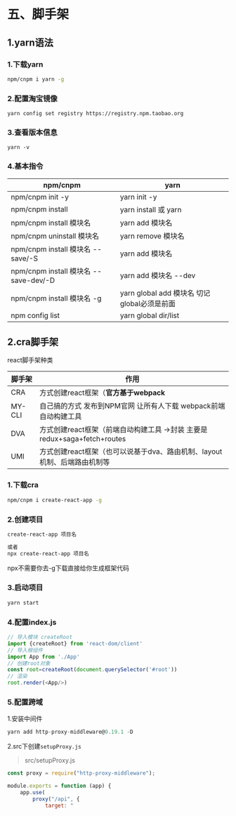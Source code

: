 # 五、脚手架

## 1.yarn语法

### 1.下载yarn

```bash
npm/cnpm i yarn -g
```

### 2.配置淘宝镜像

```
yarn config set registry https://registry.npm.taobao.org
```

### 3.查看版本信息

```shell
yarn -v
```

### 4.基本指令

| npm/cnpm                              | yarn                                          |
| ------------------------------------- | --------------------------------------------- |
| npm/cnpm init -y                      | yarn init -y                                  |
| npm/cnpm install                      | yarn install  或  yarn                        |
| npm/cnpm install 模块名               | yarn add 模块名                               |
| npm/cnpm uninstall 模块名             | yarn remove 模块名                            |
| npm/cnpm install 模块名 --save/-S     | yarn add 模块名                               |
| npm/cnpm install 模块名 --save-dev/-D | yarn add 模块名 --dev                         |
| npm/cnpm install 模块名 -g            | yarn global add 模块名   切记global必须是前面 |
| npm config list                       | yarn global dir/list                          |



## 2.cra脚手架

react脚手架种类

| 脚手架 | 作用                                                         |
| ------ | ------------------------------------------------------------ |
| CRA    | 方式创建react框架（**官方基于webpack**                       |
| MY-CLI | 自己搞的方式 发布到NPM官网 让所有人下载  webpack前端自动构建工具 |
| DVA    | 方式创建react框架（前端自动构建工具 ->封装 主要是redux+saga+fetch+routes |
| UMI    | 方式创建react框架（也可以说基于dva、路由机制、layout机制、后端路由机制等 |



### 1.下载cra

```bash
npm/cnpm i create-react-app -g 
```

### 2.创建项目

```bash
create-react-app 项目名

或者
npx create-react-app 项目名
```

npx不需要你去-g下载直接给你生成框架代码

### 3.启动项目

```bash
yarn start
```



### 4.配置index.js

```js
// 导入模块 createRoot
import {createRoot} from 'react-dom/client'
// 导入根组件
import App from './App'
// 创建root对象
const root=createRoot(document.querySelector('#root'))
// 渲染
root.render(<App/>)
```



### 5.配置跨域

1.安装中间件

```js
yarn add http-proxy-middleware@0.19.1 -D
```

2.src下创建`setupProxy.js`

> src/setupProxy.js

```js
const proxy = require("http-proxy-middleware");

module.exports = function (app) {
    app.use(
        proxy("/api", {
            target: "
            
            
            
            
            
            
            
            
            
            
            
            
            
            
            
            
            
            
            
            
            
            
            
            
            
            
            
            
            
            
            
            
            
            
            
            
            
            
            
            
            
            
            
            
            
            
            
            
            
            
            
            
            
            
            
            
            
            
            
            
            
            
            
            
            
            
            
            
            
            
            
            
            
            
            
            
            
            
            
            
            
            
            
            
            
            
            
            
            
            
            
            
            
            
            
            
            
            
            
            
            
            
            
            
            
            
            
            
            
            
            
            
            
            
            
            
            
            
            
            
            
            
            
            
            
            
            
            
            
            
            
            
            
            
            
            
            
            
            
            
            
            
            
            
            
            
            
            
            
            
            
            
            
            
            
            
            
            
            
            
            
            
            
            
            
            
            
            
            
            
            
            
            
            
            
            
            
            
            
            
            
            
            
            
            
            
            
            
            
            
            
            
            
            
            
            
            
            
            
            
            
            
            
            
            
            
            
            
            
            
            
            
            
            
            
            
            
            
            
            
            
            
            
            
            
            
            
            
            
            
            
            
            
            
            
            
            
            
            
            
            ++++++++++++++++++++++++++++++++++++++++++++++++++++
            
            
            
            
            
            
            
            
            
            
            
            
            
            
            
            
            
            
            
            
            
            
            
            
            
            
            
            
            
            
            
            
            
            
            
            
            
            
            
            
            
            
            
            
            
            
            
            
            
            
            
            
            
            
            
            
            
            
            
            
            
            
            
            
            
            
            
            
            
            
            
            
            
            
            
            
            
            
            
            
            
            
            
            
            
            
            
            
            
            
            
            
            
            
            
            
            
            
            
            
            
            
            
            
            
            
            
            
            
            
            
            
            
            
            
            
            
            
            
            
            
            
            
            
            
            
            
            
            
            
            , // 目标服务器网址
            changeOrigin: true, // 是否允许跨域
            secure: false, // 关闭SSL证书验证HTTPS接口
            pathRewrite: {
                "^/api": "", // 重写路径请求
            },
        })
    );
};
```





## 3.vite脚手架

### 3.1 创建项目

1.运行指令

```sh
npm create vite
```

2.选择相应的配置

```bash
$ npm create vite
   
√ Project name: ... test
√ Select a framework: » React
√ Select a variant: » TypeScript  或者JavaScript
```

3.下载依赖

```bash
$ yarn 
// 或者
$ npm i
```

### 3.2 配置tsconfig.json

> tsconfig.json

```json
{
  "compilerOptions": {
    "target": "es5", // 指定 ECMAScript 版本
    "lib": [
      "dom",
      "dom.iterable",
      "esnext"
    ], // 要包含在编译中的依赖库文件列表
    "allowJs": true, // 允许编译 JavaScript 文件
    "skipLibCheck": true, // 跳过所有声明文件的类型检查
    "esModuleInterop": true, // 禁用命名空间引用 (import * as fs from "fs") 启用 CJS/AMD/UMD 风格引用 (import fs from "fs")
    "allowSyntheticDefaultImports": true, // 允许从没有默认导出的模块进行默认导入
    "strict": true, // 启用所有严格类型检查选项
    "forceConsistentCasingInFileNames": true, // 不允许对同一个文件使用不一致格式的引用
    "module": "esnext", // 指定模块代码生成
    "moduleResolution": "node", // 使用 Node.js 风格解析模块
    "resolveJsonModule": true, // 允许使用 .json 扩展名导入的模块
    "noEmit": true, // 不输出(意思是不编译代码，只执行类型检查
    "jsx": "react-jsx",
    "sourceMap": true, // 生成相应的.map文件
    "declaration": true, // 生成相应的.d.ts文件
    "noUnusedLocals": true, // 报告未使用的本地变量的错误
    "noUnusedParameters": true, // 报告未使用参数的错误
    "experimentalDecorators": true, // 启用对ES装饰器的实验性支持
    "incremental": true, // 通过从以前的编译中读取/写入信息到磁盘上的文件来启用增量编译
    "noFallthroughCasesInSwitch": true 
  },
  "include": ["**/*.tsx"],
  "exclude": ["node_modules", "build"] // *** 不进行类型检查的文件 ***}
}
```



### 3.3 配置跨域

```js
import { defineConfig } from "vite";
import react from "@vitejs/plugin-react";

export default defineConfig({
    plugins: [react()],
    server: {
        host: "0.0.0.0", //使用当前的IP地址，没有这个就是以localhost作为本地地址
        port: 3000, //端口号为3000
        open: false, //是否在默认浏览器中自动打开该地址
        proxy: {
            //使用代理
            "/api": {
                //当有 /api开头的地址是，代理到target地址
                target: "http://39.107.231.173:3004", // 需要跨域代理的本地路径
                changeOrigin: true, //是否改变请求源头
                rewrite: (path) => path.replace(/^\/api/, ""), // 路径重写
            },
        },
    },
});

```



